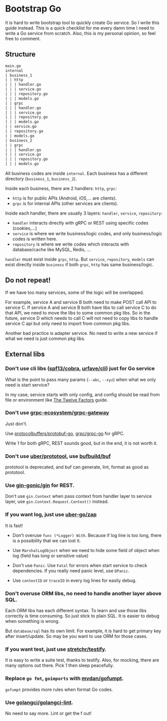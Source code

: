 # Bootstrap Go

It is hard to write bootstrap tool to quickly create Go service.
So I write this guide instead.
This is a quick checklist for me every damn time I need to write a Go service from scratch.
Also, this is my personal opinion, so feel free to comment.

## Structure

```txt
main.go
internal
| business_1
| | http
| | | handler.go
| | | service.go
| | | repository.go
| | | models.go
| | grpc
| | | handler.go
| | | service.go
| | | repository.go
| | | models.go
| | service.go
| | repository.go
| | models.go
| business_2
| | grpc
| | | handler.go
| | | service.go
| | | repository.go
| | | models.go
```

All business codes are inside `internal`.
Each business has a different directory (`business_1`, `business_2`).

Inside each business, there are 2 handlers: `http`, `grpc`:

- `http` is for public APIs (Android, iOS,... are clients).
- `grpc` is for internal APIs (other services are clients).

Inside each handler, there are usually 3 layers: `handler`, `service`, `repository`:

- `handler` interacts directly with gRPC or REST using specific codes (cookies,...)
- `service` is where we write business/logic codes, and only business/logic codes is written here.
- `repository` is where we write codes which interacts with database/cache like MySQL, Redis, ...

`handler` must exist inside `grpc`, `http`.
But `service`, `repository`, `models` can exist directly inside `business` if both `grpc`, `http` has same business/logic.

## Do not repeat!

If we have too many services, some of the logic will be overlapped.

For example, service A and service B both need to make POST call API to service C.
If service A and service B both have libs to call service C to do that API, we need to move the libs to some common pkg libs.
So in the future, service D which needs to call C will not need to copy libs to handle service C api but only need to import from common pkg libs.

Another bad practice is adapter service.
No need to write a new service if what we need is just common pkg libs.

## External libs

### Don't use cli libs ([spf13/cobra](https://github.com/spf13/cobra), [urfave/cli](https://github.com/urfave/cli)) just for Go service

What is the point to pass many params (`--abc`, `--xyz`) when what we only need is start service?

In my case, service starts with only config, and config should be read from file or environment like [The Twelve Factors](https://12factor.net/) guide.

### Don't use [grpc-ecosystem/grpc-gateway](https://github.com/grpc-ecosystem/grpc-gateway)

Just don't.

Use [protocolbuffers/protobuf-go](https://github.com/protocolbuffers/protobuf-go), [grpc/grpc-go](https://github.com/grpc/grpc-go) for gRPC.

Write 1 for both gRPC, REST sounds good, but in the end, it is not worth it.

### Don't use [uber/prototool](https://github.com/uber/prototool), use [bufbuild/buf](https://github.com/bufbuild/buf)

prototool is deprecated, and buf can generate, lint, format as good as prototool.

### Use [gin-gonic/gin](https://github.com/gin-gonic/gin) for REST.

Don't use `gin.Context` when pass context from handler layer to service layer, use `gin.Context.Request.Context()` instead.

### If you want log, just use [uber-go/zap](https://github.com/uber-go/zap)

It is fast!

- Don't overuse `func (*Logger) With`. Because if log line is too long, there is a possibility that we can lost it.

- Use `MarshalLogObject` when we need to hide some field of object when log (field has long or sensitive value)

- Don't use `Panic`. Use `Fatal` for errors when start service to check dependencies. If you really need panic level, use `DPanic`.

- Use `contextID` or `traceID` in every log lines for easily debug.

### Don't overuse ORM libs, no need to handle another layer above SQL.

Each ORM libs has each different syntax.
To learn and use those libs correctly is time consuming.
So just stick to plain SQL.
It is easier to debug when something is wrong.

But `database/sql` has its own limit.
For example, it is hard to get primary key after insert/update.
So may be you want to use ORM for those cases.

### If you want test, just use [stretchr/testify](https://github.com/stretchr/testify).

It is easy to write a suite test, thanks to testify.
Also, for mocking, there are many options out there.
Pick 1 then sleep peacefully.

### Replace `go fmt`, `goimports` with [mvdan/gofumpt](https://github.com/mvdan/gofumpt).

`gofumpt` provides more rules when format Go codes.

### Use [golangci/golangci-lint](https://github.com/golangci/golangci-lint).

No need to say more.
Lint or get the f out!
